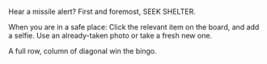 Hear a missile alert? First and foremost, SEEK SHELTER.

When you are in a safe place: Click the relevant item on the board, and add a selfie. Use an already-taken photo or take a fresh new one.

A full row, column of diagonal win the bingo.